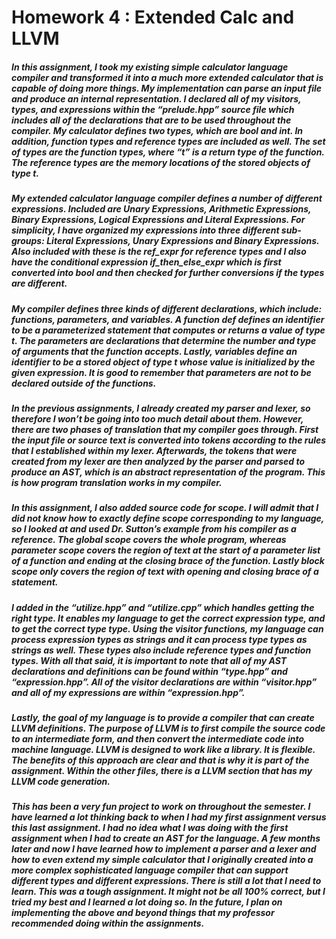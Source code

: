 # Homework 4 : Extended Calc and LLVM
 ##### 	In this assignment, I took my existing simple calculator language compiler and transformed it into a much more extended calculator that is capable of doing more things. My implementation can parse an input file and produce an internal representation. I declared all of my visitors, types, and expressions within the “prelude.hpp” source file which includes all of the declarations that are to be used throughout the compiler. My calculator defines two types, which are bool and int. In addition, function types and reference types are included as well. The set of types are the function types, where “t” is a return type of the function. The reference types are the memory locations of the stored objects of type t.

##### 	My extended calculator language compiler defines a number of different expressions. Included are Unary Expressions, Arithmetic Expressions, Binary Expressions, Logical Expressions and Literal Expressions. For simplicity, I have organized my expressions into three different sub-groups: Literal Expressions, Unary Expressions and Binary Expressions. Also included with these is the ref_expr for reference types and I also have the conditional expression if_then_else_expr which is first converted into bool and then checked for further conversions if the types are different.

##### 	My compiler defines three kinds of different declarations, which include: functions, parameters, and variables. A function def defines an identifier to be a parameterized statement that computes or returns a value of type t. The parameters are declarations that determine the number and type of arguments that the function accepts. Lastly, variables define an identifier to be a stored object of type t whose value is initialized by the given expression. It is good to remember that parameters are not to be declared outside of the functions.

##### 	In the previous assignments, I already created my parser and lexer, so therefore I won’t be going into too much detail about them. However, there are two phases of translation that my compiler goes through. First the input file or source text is converted into tokens according to the rules that I established within my lexer. Afterwards, the tokens that were created from my lexer are then analyzed by the parser and parsed to produce an AST, which is an abstract representation of the program. This is how program translation works in my compiler.

##### In this assignment, I also added source code for scope. I will admit that I did not know how to exactly define scope corresponding to my language, so I looked at and used Dr. Sutton’s example from his compiler as a reference. The global scope covers the whole program, whereas parameter scope covers the region of text at the start of a parameter list of a function and ending at the closing brace of the function. Lastly block scope only covers the region of text with opening and closing brace of a statement.

##### I added in the “utilize.hpp” and “utilize.cpp” which handles getting the right type. It enables my language to get the correct expression type, and to get the correct type type. Using the visitor functions, my language can process expression types as strings and it can process type types as strings as well. These types also include reference types and function types. With all that said, it is important to note that all of my AST declarations and definitions can be found within “type.hpp” and “expression.hpp”. All of the visitor declarations are within “visitor.hpp” and all of my expressions are within “expression.hpp”.

##### Lastly, the goal of my language is to provide a compiler that can create LLVM definitions. The purpose of LLVM is to first compile the source code to an intermediate form, and then convert the intermediate code into machine language. LLVM is designed to work like a library. It is flexible. The benefits of this approach are clear and that is why it is part of the assignment. Within the other files, there is a LLVM section that has my LLVM code generation.

##### This has been a very fun project to work on throughout the semester. I have learned a lot thinking back to when I had my first assignment versus this last assignment. I had no idea what I was doing with the first assignment when I had to create an AST for the language. A few months later and now I have learned how to implement a parser and a lexer and how to even extend my simple calculator that I originally created into a more complex sophisticated language compiler that can support different types and different expressions. There is still a lot that I need to learn. This was a tough assignment. It might not be all 100% correct, but I tried my best and I learned a lot doing so. In the future, I plan on implementing the above and beyond things that my professor recommended doing within the assignments.
